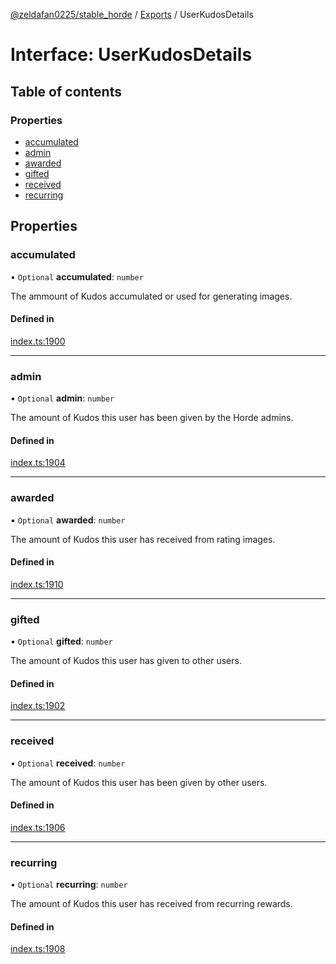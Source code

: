 [@zeldafan0225/stable_horde](../README.md) / [Exports](../modules.md) / UserKudosDetails

# Interface: UserKudosDetails

## Table of contents

### Properties

- [accumulated](UserKudosDetails.md#accumulated)
- [admin](UserKudosDetails.md#admin)
- [awarded](UserKudosDetails.md#awarded)
- [gifted](UserKudosDetails.md#gifted)
- [received](UserKudosDetails.md#received)
- [recurring](UserKudosDetails.md#recurring)

## Properties

### accumulated

• `Optional` **accumulated**: `number`

The ammount of Kudos accumulated or used for generating images.

#### Defined in

[index.ts:1900](https://github.com/MrlolDev/stable_horde/blob/07c9e41/index.ts#L1900)

___

### admin

• `Optional` **admin**: `number`

The amount of Kudos this user has been given by the Horde admins.

#### Defined in

[index.ts:1904](https://github.com/MrlolDev/stable_horde/blob/07c9e41/index.ts#L1904)

___

### awarded

• `Optional` **awarded**: `number`

The amount of Kudos this user has received from rating images.

#### Defined in

[index.ts:1910](https://github.com/MrlolDev/stable_horde/blob/07c9e41/index.ts#L1910)

___

### gifted

• `Optional` **gifted**: `number`

The amount of Kudos this user has given to other users.

#### Defined in

[index.ts:1902](https://github.com/MrlolDev/stable_horde/blob/07c9e41/index.ts#L1902)

___

### received

• `Optional` **received**: `number`

The amount of Kudos this user has been given by other users.

#### Defined in

[index.ts:1906](https://github.com/MrlolDev/stable_horde/blob/07c9e41/index.ts#L1906)

___

### recurring

• `Optional` **recurring**: `number`

The amount of Kudos this user has received from recurring rewards.

#### Defined in

[index.ts:1908](https://github.com/MrlolDev/stable_horde/blob/07c9e41/index.ts#L1908)
